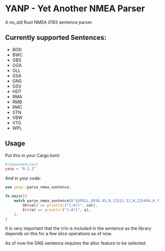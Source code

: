# YANP - Yet Another NMEA Parser
A no_std Rust NMEA 0183 sentence parser.

## Currently supported Sentences:
* BOD
* BWC
* GBS
* GGA
* GLL
* GSA
* GNS
* GSV
* HDT
* RMA
* RMB
* RMC
* STN
* VBW
* VTG
* WPL

## Usage
Put this in your Cargo.toml:
```toml
#[dependencies]
yanp = "0.1.1"
```
And in your code:
```rs
use yanp::parse_nmea_sentence;

fn main(){
    match parse_nmea_sentence(b"$GPGLL,4916.45,N,12311.12,W,225444,A,*1D\r\n") {
        Ok(val) => println!("{:#?}", val),
        Err(e) => println!("{:#?}", e),
    };
}
```
It is very important that the \r\n is included in the sentence as the library depends on this for a few slice operations as of now.

As of now the GNS sentence requires the alloc feature to be selected.